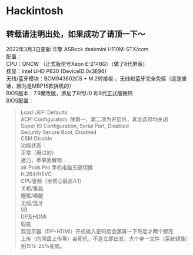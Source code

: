 # Hackintosh
转载请注明出处，如果成功了请顶一下～
---------------
2022年3月3日更新 华擎 ASRock deskmini H110M-STX/com  
配置：  
CPU：QNCW （正式版型号Xeon E-2146G）（做了8代屏蔽）  
核显：Intel UHD P630  (DeviceID:0x3E96)  
无线/蓝牙模块：BCM943602CS + M.2转接板 ，无线和蓝牙完全免驱（这是废话，因为是MBP15款拆机的）  
BIOS版本：7.9魔改版，添加了8代U0 和6代正式版微码  
BIOS配置：  
> Load UEFI Defaults  
> ACPI Configuration, 除第一、第二项为开启外，其余选项均关闭  
> Super IO Configuration, Serial Port, Disabled  
> Security Secure Boot, Disabled  
> CSM Disable  
功能状态：  
正常（用过的）  
  接力，苹果表解锁  
  air Pods Pro 手机电脑无缝切换  
  H.264/HEVC  
  CPU睿频（全核心最高4.1）  
  关机/重启  
  睡眠/唤醒  
  无线/蓝牙  
  SB  
  DP及HDMI  
瑕疵  
  双显示器（DP+HDMI）开机输入密码后会黑屏一下然后才两个都亮  
  上传（向网盘上传等）会死机，不是立即出发，大个单一文件（系统镜像）到15%-25%死机。  
